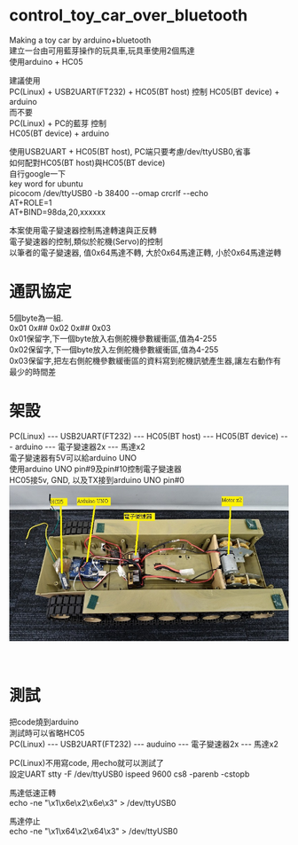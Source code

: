 # control_toy_car_over_bluetooth
Making a toy car by arduino+bluetooth  
建立一台由可用藍芽操作的玩具車,玩具車使用2個馬達  
使用arduino + HC05

建議使用  
PC(Linux) + USB2UART(FT232) + HC05(BT host) 控制 
HC05(BT device) + arduino  
而不要  
PC(Linux) + PC的藍芽 控制  
HC05(BT device) + arduino  

使用USB2UART + HC05(BT host), PC端只要考慮/dev/ttyUSB0,省事  
如何配對HC05(BT host)與HC05(BT device)  
自行google一下  
key word for ubuntu  
picocom /dev/ttyUSB0 -b 38400 --omap crcrlf --echo  
AT+ROLE=1  
AT+BIND=98da,20,xxxxxx  

本案使用電子變速器控制馬達轉速與正反轉    
電子變速器的控制,類似於舵機(Servo)的控制  
以筆者的電子變速器, 值0x64馬達不轉, 大於0x64馬達正轉, 小於0x64馬達逆轉  

# 通訊協定
5個byte為一組.  
0x01 0x## 0x02 0x## 0x03  
0x01保留字,下一個byte放入右側舵機參數緩衝區,值為4-255  
0x02保留字,下一個byte放入左側舵機參數緩衝區,值為4-255  
0x03保留字,把左右側舵機參數緩衝區的資料寫到舵機訊號產生器,讓左右動作有最少的時間差

# 架設
PC(Linux) --- USB2UART(FT232) --- HC05(BT host) --- HC05(BT device) --- arduino  --- 電子變速器2x --- 馬達x2  
電子變速器有5V可以給arduino UNO  
使用arduino UNO pin#9及pin#10控制電子變速器  
HC05接5v, GND, 以及TX接到arduino UNO pin#0  
![pic](pic/pic1.jpg)<br>
<br>
<br>
# 測試  
把code燒到arduino  
測試時可以省略HC05  
PC(Linux) --- USB2UART(FT232) --- auduino --- 電子變速器2x --- 馬達x2  

PC(Linux)不用寫code, 用echo就可以測試了  
設定UART
stty -F /dev/ttyUSB0 ispeed 9600 cs8 -parenb -cstopb  

馬達低速正轉  
echo -ne "\x1\x6e\x2\x6e\x3" > /dev/ttyUSB0  

馬達停止  
echo -ne "\x1\x64\x2\x64\x3" > /dev/ttyUSB0  



